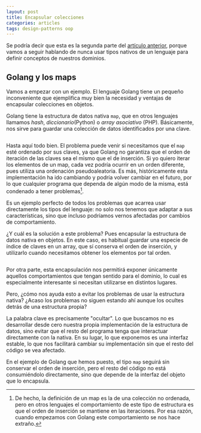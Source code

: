 ```yaml
---
layout: post
title: Encapsular colecciones
categories: articles
tags: design-patterns oop
---
```


Se podría decir que esta es la segunda parte del [artículo anterior](/types_vs_value_objects/), porque vamos a seguir hablando de nunca usar tipos nativos de un lenguaje para definir conceptos de nuestros dominios.

## Golang y los maps

Vamos a empezar con un ejemplo. El lenguaje Golang tiene un pequeño inconveniente que ejemplifica muy bien la necesidad y ventajas de encapsular colecciones en objetos. 

Golang tiene la estructura de datos nativa `map`, que en otros lenguajes llamamos _hash_, _diccionario_(Python) o _array asociativo_ (PHP). Básicamente, nos sirve para guardar una colección de datos identificados por una clave.


```go
```

Hasta aquí todo bien. El problema puede venir si necesitamos que el `map` esté ordenado por sus claves, ya que Golang no garantiza que el orden de iteración de las claves sea el mismo que el de inserción. Si yo quiero iterar los elementos de un map, cada vez podría ocurrir en un orden diferente, pues utiliza una ordenación pseudoaleatoria. Es más, históricamente esta implementación ha ido cambiando y podría volver cambiar en el futuro, por lo que cualquier programa que dependa de algún modo de la misma, está condenado a tener problemas[^1].

[^1]: De hecho, la definición de un map es la de una colección no ordenada, pero en otros lenguajes el comportamiento de este tipo de estructura es que el orden de inserción se mantiene en las iteraciones. Por esa razón, cuando empezamos con Golang este comportamiento se nos hace extraño.

Es un ejemplo perfecto de todos los problemas que acarrea usar directamente los tipos del lenguaje: no solo nos tenemos que adaptar a sus características, sino que incluso podríamos vernos afectadas por cambios de comportamiento.

¿Y cuál es la solución a este problema? Pues encapsular la estructura de datos nativa en objetos. En este caso, es habitual guardar una especie de índice de claves en un array, que sí conserva el orden de inserción, y utilizarlo cuando necesitamos obtener los elementos por tal orden.

```go

```

Por otra parte, esta encapsulación nos permitirá exponer únicamente aquellos comportamientos que tengan sentido para el dominio, lo cual es especialmente interesante si necesitan utilizarse en distintos lugares.

Pero, ¿cómo nos ayuda esto a evitar los problemas de usar la estructura nativa? ¿Acaso los problemas no siguen estando ahí aunque los ocultes detrás de una estructura propia?

La palabra clave es precisamente "ocultar". Lo que buscamos no es desarrollar desde cero nuestra propia implementación de la estructura de datos, sino evitar que el resto del programa tenga que interactuar directamente con la nativa. En su lugar, lo que exponemos es una interfaz estable, lo que nos facilitará cambiar su implementación sin que el resto del código se vea afectado.

En el ejemplo de Golang que hemos puesto, el tipo `map` seguirá sin conservar el orden de inserción, pero el resto del código no está consumiéndolo directamente, sino que depende de la interfaz del objeto que lo encapsula.
